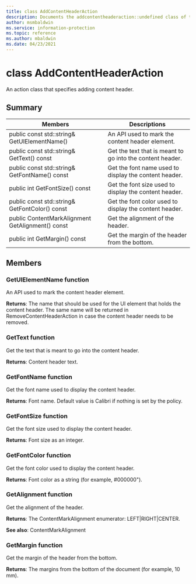 ```yaml
---
title: class AddContentHeaderAction 
description: Documents the addcontentheaderaction::undefined class of the Microsoft Information Protection (MIP) SDK.
author: msmbaldwin
ms.service: information-protection
ms.topic: reference
ms.author: mbaldwin
ms.date: 04/23/2021
---
```


# class AddContentHeaderAction 
An action class that specifies adding content header.
  
## Summary
 Members                        | Descriptions                                
--------------------------------|---------------------------------------------
public const std::string& GetUIElementName()  |  An API used to mark the content header element.
public const std::string& GetText() const  |  Get the text that is meant to go into the content header.
public const std::string& GetFontName() const  |  Get the font name used to display the content header.
public int GetFontSize() const  |  Get the font size used to display the content header.
public const std::string& GetFontColor() const  |  Get the font color used to display the content header.
public ContentMarkAlignment GetAlignment() const  |  Get the alignment of the header.
public int GetMargin() const  |  Get the margin of the header from the bottom.
  
## Members
  
### GetUIElementName function
An API used to mark the content header element.

  
**Returns**: The name that should be used for the UI element that holds the content header. The same name will be returned in RemoveContentHeaderAction in case the content header needs to be removed.
  
### GetText function
Get the text that is meant to go into the content header.

  
**Returns**: Content header text.
  
### GetFontName function
Get the font name used to display the content header.

  
**Returns**: Font name. Default value is Calibri if nothing is set by the policy.
  
### GetFontSize function
Get the font size used to display the content header.

  
**Returns**: Font size as an integer.
  
### GetFontColor function
Get the font color used to display the content header.

  
**Returns**: Font color as a string (for example, #000000").
  
### GetAlignment function
Get the alignment of the header.

  
**Returns**: The ContentMarkAlignment enumerator: LEFT|RIGHT|CENTER. 
  
**See also**: ContentMarkAlignment
  
### GetMargin function
Get the margin of the header from the bottom.

  
**Returns**: The margins from the bottom of the document (for example, 10 mm).